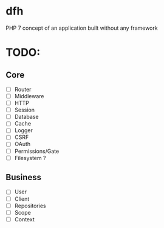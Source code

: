 # dfh
PHP 7 concept of an application built without any framework
# TODO:
## Core
  -  [ ] Router
  -  [ ] Middleware
  -  [ ] HTTP
  -  [ ] Session
  -  [ ] Database
  -  [ ] Cache
  -  [ ] Logger
  -  [ ] CSRF
  -  [ ] OAuth
  -  [ ] Permissions/Gate
  -  [ ] Filesystem ?
## Business
  -  [ ] User
  -  [ ] Client
  -  [ ] Repositories
  -  [ ] Scope
  -  [ ] Context
